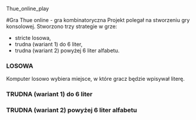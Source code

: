 Thue_online_play

#Gra Thue online - gra kombinatoryczna
Projekt polegał na stworzeniu gry konsolowej.
Stworzono trzy strategie w grze:
* stricte losowa,
* trudna (wariant 1) do 6 liter,
* trudna (wariant 2) powyżej 6 liter alfabetu.

### LOSOWA
Komputer losowo wybiera miejsce, w które gracz będzie wpisywał literę.

### TRUDNA (wariant 1) do 6 liter

### TRUDNA (wariant 2) powyżej 6 liter alfabetu
